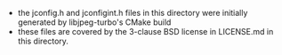 - the jconfig.h and jconfigint.h files in this directory were initially generated by libjpeg-turbo's CMake build
- these files are covered by the 3-clause BSD license in LICENSE.md in this directory.
